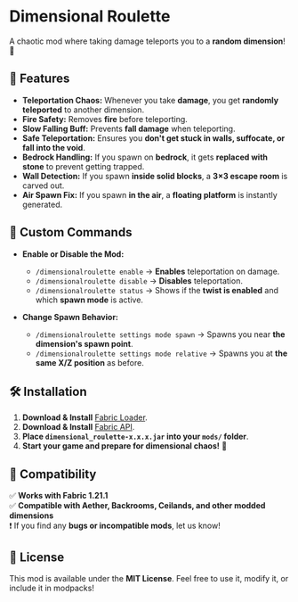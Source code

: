 # **Dimensional Roulette**  
A chaotic mod where taking damage teleports you to a **random dimension**! 🌌  

## 🌟 **Features**  
- **Teleportation Chaos:** Whenever you take **damage**, you get **randomly teleported** to another dimension.  
- **Fire Safety:** Removes **fire** before teleporting.  
- **Slow Falling Buff:** Prevents **fall damage** when teleporting.  
- **Safe Teleportation:** Ensures you **don't get stuck in walls, suffocate, or fall into the void**.  
- **Bedrock Handling:** If you spawn on **bedrock**, it gets **replaced with stone** to prevent getting trapped.  
- **Wall Detection:** If you spawn **inside solid blocks**, a **3×3 escape room** is carved out.  
- **Air Spawn Fix:** If you spawn **in the air**, a **floating platform** is instantly generated.  

## 🔧 **Custom Commands**  
- **Enable or Disable the Mod:**  
  - `/dimensionalroulette enable` → **Enables** teleportation on damage.  
  - `/dimensionalroulette disable` → **Disables** teleportation.  
  - `/dimensionalroulette status` → Shows if the **twist is enabled** and which **spawn mode** is active.  

- **Change Spawn Behavior:**  
  - `/dimensionalroulette settings mode spawn` → Spawns you near **the dimension's spawn point**.  
  - `/dimensionalroulette settings mode relative` → Spawns you at **the same X/Z position** as before.  

## 🛠️ **Installation**  
1. **Download & Install** [Fabric Loader](https://fabricmc.net/use/).  
2. **Download & Install** [Fabric API](https://modrinth.com/mod/fabric-api).  
3. **Place `dimensional_roulette-x.x.x.jar` into your `mods/` folder**.  
4. **Start your game and prepare for dimensional chaos!** 🚀  

## 🔄 **Compatibility**  
✅ **Works with Fabric 1.21.1**  
✅ **Compatible with Aether, Backrooms, Ceilands, and other modded dimensions**  
❗ If you find any **bugs or incompatible mods**, let us know!  

## 📜 **License**  
This mod is available under the **MIT License**. Feel free to use it, modify it, or include it in modpacks!
